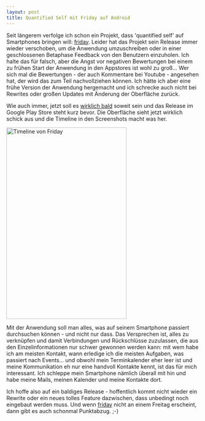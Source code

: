 ```yaml
---
layout: post
title: Quantified Self mit Friday auf Android
---
```

Seit längerem verfolge ich schon ein Projekt, dass 'quantified self' auf
Smartphones bringen will: [friday][1]. Leider hat das Projekt sein
Release immer wieder verschoben, um die Anwendung umzuschreiben oder in
einer geschlossenen Betaphase Feedback von den Benutzern einzuholen. Ich
halte das für falsch, aber die Angst vor negativen Bewertungen bei einem
zu frühen Start der Anwendung in den Appstores ist wohl zu groß... Wer
sich mal die Bewertungen - der auch Kommentare bei Youtube - angesehen
hat, der wird das zum Teil nachvollziehen können. Ich hätte ich aber
eine frühe Version der Anwendung hergemacht und ich schrecke auch nicht
bei Rewrites oder großen Updates mit Änderung der Oberfläche zurück.

Wie auch immer, jetzt soll es [wirklich bald][0] soweit sein und das
Release im Google Play Store steht kurz bevor. Die Oberfläche sieht
jetzt wirklich schick aus und die Timeline in den Screenshots macht was
her.

<a href="http://www.flickr.com/photos/cringe/7144550819/" title="Timeline von Friday by cringe, on Flickr"><img src="http://farm8.staticflickr.com/7054/7144550819_40f1ee2240.jpg" width="313" height="500" alt="Timeline von Friday"></a>

Mit der Anwendung soll man alles, was auf seinem Smartphone passiert
durchsuchen können - und nicht nur dass. Das Versprechen ist, alles zu
verknüpfen und damit Verbindungen und Rückschlüsse zuzulassen, die aus
den Einzelinformationen nur schwer gewonnen werden kann: mit wem habe
ich am meisten Kontakt, wann erledige ich die meisten Aufgaben, was
passiert nach Events... und obwohl mein Terminkalender eher leer ist und
meine Kommunikation eh nur eine handvoll Kontakte kennt, ist das für
mich interessant. Ich schleppe mein Smartphone nämlich überall mit hin
und habe meine Mails, meinen Kalender und meine Kontakte dort.

Ich hoffe also auf ein baldiges Release - hoffentlich kommt nicht wieder
ein Rewrite oder ein neues tolles Feature dazwischen, dass unbedingt
noch eingebaut werden muss. Und wenn [friday][1] nicht an einem Freitag
erscheint, dann gibt es auch schonmal Punktabzug. ;-)

[0]: http://blog.friday-app.com/friday-gets-a-new-look-and-were-going-to-open
[1]: http://friday-app.com/
